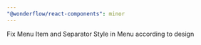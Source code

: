 ```yaml
---
"@wonderflow/react-components": minor
---
```


Fix Menu Item and Separator Style in Menu according to design

